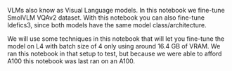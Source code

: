 VLMs also know as Visual Language models.
In this notebook we  fine-tune SmolVLM VQAv2 dataset. With this notebook you can also fine-tune Idefics3, since both models have the same model class/architecture.

We will use some techniques in this notebook that will let you fine-tune the model on L4 with batch size of 4 only using around 16.4 GB of VRAM. We ran this notebook in that setup to test, but because we were able to afford A100 this notebook was last ran on an A100.
